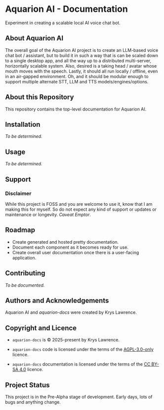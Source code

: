 <!--
    SPDX-FileCopyrightText: 2025-present Krys Lawrence <aquarion.5.krystopher@spamgourmet.org>
    SPDX-License-Identifier: CC-BY-SA-4.0
-->

<!--
    aquarion-docs documentation © 2025-present by Krys Lawrence is licensed under
    Creative Commons Attribution-ShareAlike 4.0 International. To view a copy of this
    license, visit <https://creativecommons.org/licenses/by-sa/4.0/>
-->

# Aquarion AI - Documentation

Experiment in creating a scalable local AI voice chat bot.

## About Aquarion AI

The overall goal of the Aquarion AI project is to create an LLM-based voice chat bot /
assistant, but to build it in such a way that is can be scaled down to a single desktop
app, and all the way up to a distributed multi-server, horizontally scalable system.
Also, desired is a taking head / avatar whose mouth moves with the speech.  Lastly, it
should all run locally / offline, even in an air-gapped environment.  Oh, and it should
be modular enough to support multiple alternate STT, LLM and TTS models/engines/options.

## About this Repository

This repository contains the top-level documentation for Aquarion AI.

## Installation

*To be determined.*

## Usage

*To be determined.*

## Support

### Disclaimer

While this project is FOSS and you are welcome to use it, know that I am making this for
myself. So do not expect any kind of support or updates or maintenance or longevity.
*Caveat Emptor*.

## Roadmap

- Create generated and hosted pretty documentation.
- Document each component as it becomes ready for use.
- Create overall user documentation once there is a user-facing application.

## Contributing

*To be documented.*

## Authors and Acknowledgements

Aquarion AI and *aquarion-docs* were created by Krys Lawrence.

## Copyright and Licence

- `aquarion-docs` is © 2025-present by Krys Lawrence.

- `aquarion-docs` code is licensed under the terms of the
  [AGPL-3.0-only](https://www.gnu.org/licenses/agpl-3.0.en.html#license-text) licence.

- `aquarion-docs` documentation is licensed under the terms of the
  [CC BY-SA 4.0](https://creativecommons.org/licenses/by-sa/4.0/) licence.

## Project Status

This project is in the Pre-Alpha stage of development.  Early days, lots of bugs and
anything change.
